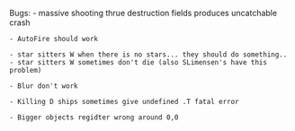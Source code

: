 Bugs:
    - massive shooting thrue destruction fields produces uncatchable crash

    - AutoFire should work

    - star sitters W when there is no stars... they should do something..
    - star sitters W sometimes don't die (also SLimensen's have this problem)

    - Blur don't work

    - Killing D ships sometimes give undefined .T fatal error

    - Bigger objects regidter wrong around 0,0
